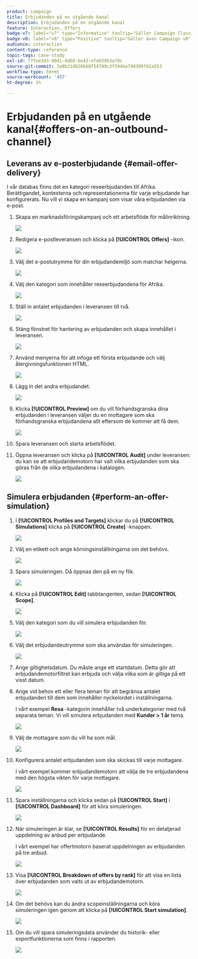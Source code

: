 ```yaml
---
product: campaign
title: Erbjudanden på en utgående kanal
description: Erbjudanden på en utgående kanal
feature: Interaction, Offers
badge-v7: label="v7" type="Informative" tooltip="Gäller Campaign Classic v7"
badge-v8: label="v8" type="Positive" tooltip="Gäller även Campaign v8"
audience: interaction
content-type: reference
topic-tags: case-study
exl-id: 77fee343-09d1-4d60-be43-efe02953a70c
source-git-commit: 3a9b21d626b60754789c3f594ba798309f62a553
workflow-type: tm+mt
source-wordcount: '457'
ht-degree: 3%

---
```


# Erbjudanden på en utgående kanal{#offers-on-an-outbound-channel}



## Leverans av e-posterbjudande {#email-offer-delivery}

I vår databas finns det en kategori reseerbjudanden till Afrika. Berättigandet, kontexterna och representationerna för varje erbjudande har konfigurerats. Nu vill vi skapa en kampanj som visar våra erbjudanden via e-post.

1. Skapa en marknadsföringskampanj och ett arbetsflöde för målinriktning.

   ![](assets/offer_delivery_example_001.png)

1. Redigera e-postleveransen och klicka på **[!UICONTROL Offers]** -ikon.

   ![](assets/offer_delivery_example_002.png)

1. Välj det e-postutrymme för din erbjudandemiljö som matchar helgerna.

   ![](assets/offer_delivery_example_003.png)

1. Välj den kategori som innehåller reseerbjudandena för Afrika.

   ![](assets/offer_delivery_example_004.png)

1. Ställ in antalet erbjudanden i leveransen till två.

   ![](assets/offer_delivery_example_005.png)

1. Stäng fönstret för hantering av erbjudanden och skapa innehållet i leveransen.

   ![](assets/offer_delivery_example_006.png)

1. Använd menyerna för att infoga ett första erbjudande och välj återgivningsfunktionen HTML.

   ![](assets/offer_delivery_example_007.png)

1. Lägg in det andra erbjudandet.

   ![](assets/offer_delivery_example_008.png)

1. Klicka **[!UICONTROL Preview]** om du vill förhandsgranska dina erbjudanden i leveransen väljer du en mottagare som ska förhandsgranska erbjudandena allt eftersom de kommer att få dem.

   ![](assets/offer_delivery_example_009.png)

1. Spara leveransen och starta arbetsflödet.
1. Öppna leveransen och klicka på **[!UICONTROL Audit]** under leveransen: du kan se att erbjudandemotorn har valt vilka erbjudanden som ska göras från de olika erbjudandena i katalogen.

   ![](assets/offer_delivery_example_010.png)

## Simulera erbjudanden {#perform-an-offer-simulation}

1. I **[!UICONTROL Profiles and Targets]** klickar du på **[!UICONTROL Simulations]** klicka på **[!UICONTROL Create]** -knappen.

   ![](assets/offer_simulation_001.png)

1. Välj en etikett och ange körningsinställningarna om det behövs.

   ![](assets/offer_simulation_example_002.png)

1. Spara simuleringen. Då öppnas den på en ny flik.

   ![](assets/offer_simulation_example_003.png)

1. Klicka på **[!UICONTROL Edit]** tabbtangenten, sedan **[!UICONTROL Scope]**.

   ![](assets/offer_simulation_example_004.png)

1. Välj den kategori som du vill simulera erbjudanden för.

   ![](assets/offer_simulation_example_005.png)

1. Välj det erbjudandeutrymme som ska användas för simuleringen.

   ![](assets/offer_simulation_example_006.png)

1. Ange giltighetsdatum. Du måste ange ett startdatum. Detta gör att erbjudandemotorfiltret kan erbjuda och välja vilka som är giltiga på ett visst datum.
1. Ange vid behov ett eller flera teman för att begränsa antalet erbjudanden till dem som innehåller nyckelordet i inställningarna.

   I vårt exempel **Resa** -kategorin innehåller två underkategorier med två separata teman. Vi vill simulera erbjudanden med **Kunder > 1 år** tema.

   ![](assets/offer_simulation_example_007.png)

1. Välj de mottagare som du vill ha som mål.

   ![](assets/offer_simulation_example_008.png)

1. Konfigurera antalet erbjudanden som ska skickas till varje mottagare.

   I vårt exempel kommer erbjudandemotorn att välja de tre erbjudandena med den högsta vikten för varje mottagare.

   ![](assets/offer_simulation_example_009.png)

1. Spara inställningarna och klicka sedan på **[!UICONTROL Start]** i **[!UICONTROL Dashboard]** för att köra simuleringen.

   ![](assets/offer_simulation_example_010.png)

1. När simuleringen är klar, se **[!UICONTROL Results]** för en detaljerad uppdelning av anbud per erbjudande.

   I vårt exempel har offertmotorn baserat uppdelningen av erbjudanden på tre anbud.

   ![](assets/offer_simulation_example_011.png)

1. Visa **[!UICONTROL Breakdown of offers by rank]** för att visa en lista över erbjudanden som valts ut av erbjudandemotorn.

   ![](assets/offer_simulation_example_012.png)

1. Om det behövs kan du ändra scopeinställningarna och köra simuleringen igen genom att klicka på **[!UICONTROL Start simulation]**.

   ![](assets/offer_simulation_example_010.png)

1. Om du vill spara simuleringsdata använder du historik- eller exportfunktionerna som finns i rapporten.

   ![](assets/offer_simulation_example_013.png)
